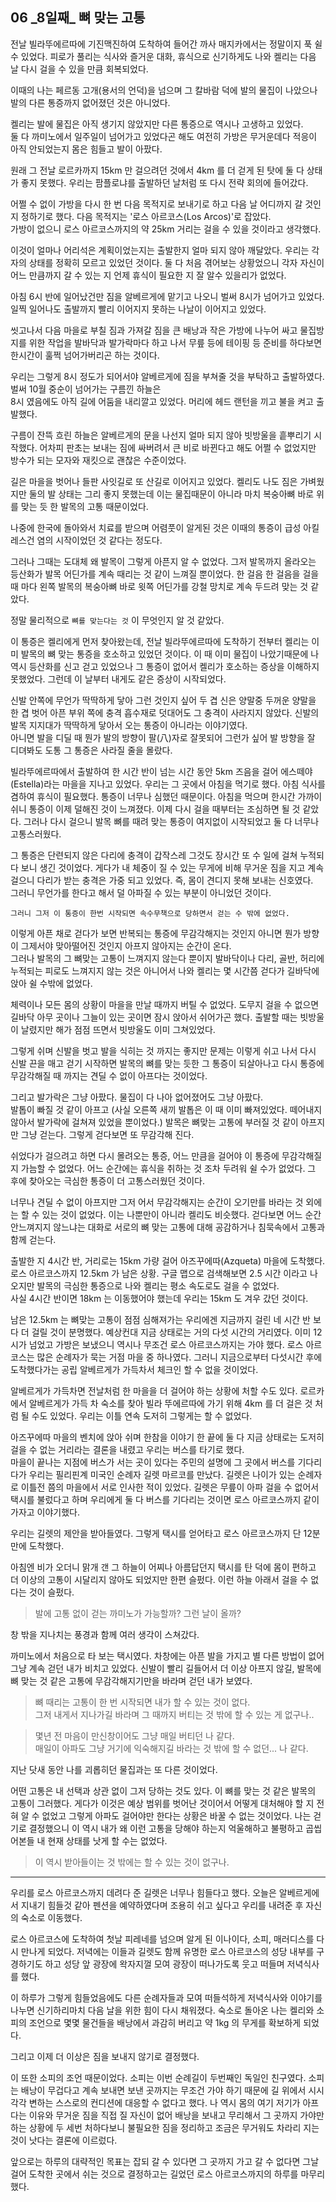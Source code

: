 ## 06 _8일째\_ 뼈 맞는 고통


전날 빌라뚜에르따에 기진맥진하여 도착하여 들어간 까사 매지카에서는 
정말이지 푹 쉴 수 있었다. 피로가 풀리는 식사와 즐거운 대화, 휴식으로 
신기하게도 나와 켈리는 다음 날 다시 걸을 수 있을 만큼 회복되었다.

이때의 나는 페르동 고개(용서의 언덕)을 넘으며 그 칼바람 덕에 
발의 물집이 나았으나 발의 다른 통증까지 없어졌던 것은 아니었다.

켈리는 발에 물집은 아직 생기지 않았지만 다른 통증으로 역시나 고생하고 있었다.  
둘 다 까미노에서 일주일이 넘어가고 있었다곤 해도 여전히 가방은 무거운데다
적응이 아직 안되었는지 몸은 힘들고 발이 아팠다.

원래 그 전날 로르카까지 15km 만 걸으려던 것에서 
4km 를 더 걷게 된 탓에 둘 다 상태가 좋지 못했다.
우리는 팜플로냐를 출발하던 날처럼 또 다시 전략 회의에 들어갔다.

어쩔 수 없이 가방을 다시 한 번 다음 목적지로 보내기로 하고
다음 날 어디까지 갈 것인지 정하기로 했다. 
다음 목적지는 '로스 아르코스(Los Arcos)'로 잡았다.  
가방이 없으니 로스 아르코스까지의 약 25km 거리는 걸을 수 있을 것이라고 생각했다.

이것이 얼마나 어리석은 계획이었는지는 출발한지 얼마 되지 않아 
깨달았다. 우리는 각자의 상태를 정확히 모르고 있었던 것이다.
둘 다 처음 겪어보는 상황었으니 각자 자신이 
어느 만큼까지 갈 수 있는 지 언제 휴식이 필요한 지 잘 알수 있을리가 없었다.

아침 6시 반에 일어났건만 짐을 알베르게에 맡기고 나오니 벌써 8시가 넘어가고 있었다.
일찍 일어나도 출발까지 빨리 이어지지 못하는 나날이 이어지고 있었다.

씻고나서 다음 마을로 부칠 짐과 가져갈 짐을 큰 배낭과 작은 가방에 나누어 싸고
물집방지를 위한 작업을 발바닥과 발가락마다 하고 나서 
무릎 등에 테이핑 등 준비를 하다보면 한시간이 훌쩍 넘어가버리곤 하는 것이다.

우리는 그렇게 8시 정도가 되어서야 알베르게에 짐을 부쳐줄 것을 부탁하고 
출발하였다.
벌써 10월 중순이 넘어가는 구름낀 하늘은  
8시 였음에도 아직 길에 어둠을 내리깔고 있었다. 
머리에 헤드 랜턴을 끼고 불을 켜고 출발했다.

구름이 잔뜩 흐린 하늘은 알베르게의 문을 나선지 얼마 되지 않아 
빗방울을 흩뿌리기 시작했다.
어차피 판초는 보내는 짐에 싸버려서 큰 비로 바뀐다고 해도 어쩔 수 없었지만 
방수가 되는 모자와 재킷으로 괜찮은 수준이었다.

길은 마을을 벗어나 들판 사잇길로 또 산길로 이어지고 있었다.
켈리도 나도 짐은 가벼웠지만 둘의 발 상태는 그리 좋지 못했는데 
이는 물집때문이 아니라 마치 복숭아뼈 바로 위를 맞는 듯 한 발목의 고통 때문이었다.

나중에 한국에 돌아와서 치료를 받으며 어렴풋이 알게된 것은 
이때의 통증이 급성 아킬레스건 염의 시작이었던 것 같다는 정도다.

그러나 그때는 도대체 왜 발목이 그렇게 아픈지 알 수 없었다. 
그저 발목까지 올라오는 등산화가 발목 어딘가를 
계속 때리는 것 같이 느껴질 뿐이었다.
한 걸음 한 걸음을 걸을 때 마다 왼쪽 발목의 복숭아뼈 바로 윗쪽 어딘가를
강철 망치로 계속 두드려 맞는 것 같았다.

정말 물리적으로 ```뼈를 맞는다는 것``` 이 무엇인지 알 것 같았다.

이 통증은 켈리에게 먼저 찾아왔는데, 전날 빌라뚜에르따에 도착하기 전부터 
켈리는 이미 발목의 뼈 맞는 통증을 호소하고 있었던 것이다. 
이 때 이미 물집이 나았기때문에 나 역시 등산화를 신고 걷고 있었으나 
그 통증이 없어서 켈리가 호소하는 증상을 이해하지 못했었다.
그런데 이 날부터 내게도 같은 증상이 시작되었다.

신발 안쪽에 무언가 딱딱하게 닿아 그런 것인지 싶어 
두 겹 신은 양말중 두꺼운 양말을 한 겹 벗어 아픈 부위 쪽에 충격 흡수재로
덧대어도 그 충격이 사라지지 않았다.
신발의 발목 지지대가 딱딱하게 닿아서 오는 통증이 아니라는 이야기였다.  
아니면 발을 디딜 때 뭔가 발의 방향이 팔(八)자로 잘못되어 그런가 싶어
발 방향을 잘 디뎌봐도 도통 그 통증은 사라질 줄을 몰랐다.

빌라뚜에르따에서 출발하여 한 시간 반이 넘는 시간 동안 
5km 즈음을 걸어 에스떼야(Estella)라는 마을을 지나고 있었다.
우리는 그 곳에서 아침을 먹기로 했다. 아침 식사를 겸하여 휴식이 필요했다. 
통증이 너무나 심했던 때문이다. 
아침을 먹으며 한시간 가까이 쉬니 통증이 이제 덜해진 것이 느껴졌다.
이제 다시 걸을 때부터는 조심하면 될 것 같았다.
그러나 다시 걸으니 발목 뼈를 때려 맞는 통증이 여지없이 시작되었고 
둘 다 너무나 고통스러웠다.

그 통증은 단련되지 않은 다리에 충격이 갑작스레 그것도 장시간
또 수 일에 걸쳐 누적되다 보니 생긴 것이었다.
게다가 내 체중이 질 수 있는 무게에 비해 무거운 짐을 지고 계속 걸으니 
다리가 받는 충격은 가중 되고 있었다. 즉, 몸이 견디지 못해 보내는 신호였다.  
그러니 무언가를 한다고 해서 덜 아파질 수 있는 부분이 아니었던 것이다.


    그러니 그저 이 통증이 한번 시작되면 속수무책으로 당하면서 걷는 수 밖에 없었다.

이렇게 아픈 채로 걷다가 보면 반복되는 통증에 무감각해지는 것인지 
아니면 뭔가 방향이 그제서야 맞아떨어진 것인지 아프지 않아지는 순간이 온다.  
그러나 발목의 그 뼈맞는 고통이 느껴지지 않는다 뿐이지 발바닥이나 다리, 골반, 허리에
누적되는 피로도 느껴지지 않는 것은 아니어서 
나와 켈리는 몇 시간쯤 걷다가 길바닥에 앉아 쉴 수밖에 없었다.

체력이나 모든 몸의 상황이 마을을 만날 때까지 버틸 수 없었다.
도무지 걸을 수 없으면 길바닥 아무 곳이나 그늘이 있는 곳이면 잠시 앉아서
쉬어가곤 했다.
출발할 때는 빗방울이 날렸지만 해가 점점 뜨면서 빗방울도
이미 그쳐있었다.

그렇게 쉬며 신발을 벗고 발을 식히는 것 까지는 좋지만 문제는 
이렇게 쉬고 나서 다시 신발 끈을 매고 걷기 시작하면
발목의 뼈를 맞는 듯한 그 통증이 되살아나고
다시 통증에 무감각해질 때 까지는 견딜 수 없이 아프다는 것이었다.

그리고 발가락은 그냥 아팠다. 물집이 다 나아 없어졌어도 그냥 아팠다.  
발톱이 빠질 것 같이 아프고
(사실 오른쪽 새끼 발톱은 이 때 이미 빠져있었다. 
떼어내지 않아서 발가락에 걸쳐져 있었을 뿐이었다.)
발목은 뼈맞는 고통에 부러질 것 같이 아프지만 
그냥 걷는다. 그렇게 걷다보면 또 무감각해 진다.  

쉬었다가 걸으려고 하면 다시 몰려오는 통증, 
어느 만큼을 걸어야 이 통증에 무감각해질지 가늠할 수 없었다.
어느 순간에는 휴식을 취하는 것 조차 두려워 쉴 수가 없었다.
그 후에 찾아오는 극심한 통증이 더 고통스러웠던 것이다.

너무나 견딜 수 없이 아프지만 
그저 어서 무감각해지는 순간이 오기만를 바라는 것 외에는 할 수 있는 것이 없었다. 
이는 나뿐만이 아니라 켈리도 비슷했다. 
걷다보면 어느 순간 안느껴지지 않느냐는 대화로 서로의 뼈 맞는 고통에 대해 
공감하거나 침묵속에서 고통과 함께 걷는다.

출발한 지 4시간 반, 거리로는 15km 가량 걸어 아즈꾸에따(Azqueta) 마을에 도착했다.
로스 아르코스까지 12.5km 가 남은 상황. 구글 맵으로 검색해보면 2.5 시간
이라고 나오지만 발목의 극심한 통증으로 나와 켈리는 평소 속도로도 걸을 수 없었다.  
사실 4시간 반이면 18km 는 이동했어야 했는데 우리는 15km 도 겨우 갔던 것이다.  

남은 12.5km 는 뼈맞는 고통이 점점 심해져가는 우리에겐 
지금까지 걸린 네 시간 반 보다 더 걸릴 것이 분명했다.
예상컨대 지금 상태로는 거의 다섯 시간의 거리였다. 
이미 12시가 넘었고 가방은 보냈으니 역시나 무조건 로스 아르코스까지는 가야 했다.
로스 아르코스는 많은 순례자가 묵는 거점 마을 중 하나였다.
그러니 지금으로부터 다섯시간 후에 도착했다가는 
공립 알베르게가 가득차서 체크인 할 수 없을 것이었다.

알베르게가 가득차면 전날처럼 한 마을을 더 걸어야 하는 상황에 처할 수도 있다.
로르카에서 알베르게가 가득 차 숙소를 찾아 빌라 뚜에르따에 가기 위해 
4km 를 더 걸은 것 처럼 될 수도 있었다.
우리는 이틀 연속 도저히 그렇게는 할 수 없었다.

아즈꾸에따 마을의 벤치에 앉아 쉬며 한참을 이야기 한 끝에 
둘 다 지금 상태로는 도저히 걸을 수 없는 거리라는 결론을 내렸고 
우리는 버스를 타기로 했다.  
마을이 끝나는 지점에 버스가 서는 곳이 있다는 주민의 설명에 그 곳에서
버스를 기다리다가 우리는 필리핀계 미국인 순례자 길렛 마르코를 만났다.
길렛은 나이가 있는 순례자로 이틀전 쯤의 마을에서 서로 인사한 적이 있었다.
길렛은 무릎이 아파 걸을 수 없어서 택시를 불렀다고 하며
우리에게 둘 다 버스를 기다리는 것이면 로스 아르코스까지 같이 가자고 이야기했다.

우리는 길렛의 제안을 받아들였다.
그렇게 택시를 얻어타고 로스 아르코스까지 단 12분만에 도착했다.

아침엔 비가 오더니 맑개 갠 그 하늘이 어찌나 아름답던지 
택시를 탄 덕에 몸이 편하고 더 이상의 고통이 시달리지 않아도 되었지만 
한편 슬펐다.
이런 하늘 아래서 걸을 수 없다는 것이 슬펐다. 



> 발에 고통 없이 걷는 까미노가 가능할까? 그런 날이 올까?

창 밖을 지나치는 풍경과 함께 여러 생각이 스쳐갔다.  

까미노에서 처음으로 타 보는 택시였다. 
차창에는 아픈 발을 가지고 별 다른 방법이 없어 그냥 계속 걷던 내가 비치고 있었다.
신발이 빨리 길들어서 더 이상 아프지 않길, 
발목에 뼈 맞는 것 같은 고통에 무감각해지기만을 바라며 걷던 내가 보였다.  

> 뼈 때리는 고통이 한 번 시작되면 내가 할 수 있는 것이 없다.   
그저 내게서 지나가길 바라며 
> 그 때까지 버티는 것 밖에 할 수 있는 게 없구나..

> 몇년 전 마음이 만신창이어도 그냥 매일 버티던 나 같다.  
> 매일이 아파도 그냥 거기에 익숙해지길 바라는 것 밖에 할 수 없던... 나 같다.

지난 닷새 동안 나를 괴롭히던 물집과는 또 다른 것이었다. 

어떤 고통은 내 선택과 상관 없이 그저 당하는 것도 있다.
이 뼈를 맞는 것 같은 발목의 고통이 그러했다.
게다가 이것은 예상 범위를 벗어난 것이어서 어떻게 대처해야 할 지 전혀 알 수 없었고
그렇게 아파도 걸어야만 한다는 상황은 바꿀 수 없는 것이었다.
나는 걷기로 결정했으니 이 역시 내가 왜 이런 고통을 당해야 하는지 
억울해하고 불평하고 곱씹어본들 내 현재 상태를 낫게 할 수는 없었다.  


> 이 역시 받아들이는 것 밖에는 할 수 있는 것이 없구나.

--- 
우리를 로스 아르코스까지 데려다 준 길렛은 너무나 힘들다고 했다. 
오늘은 알베르게에서 지내기 힘들것 같아 펜션을 예약하였다며 
조용히 쉬고 싶다고 우리를 내려준 후 자신의 숙소로 이동했다.

로스 아르코스에 도착하여 첫날 피레네를 넘으며 알게 된 
이나이다, 소피, 매러디스를 다시 만나게 되었다.
저녁에는 이들과 길렛도 함께 유명한 로스 아르코스의 성당 내부를 구경하기도 하고
성당 앞 광장에 왁자지껄 모여 광장이 떠나가도록 웃고 떠들며 저녁식사를 했다.

이 하루가 그렇게 힘들었음에도 다른 순례자들과 모여 떠들석하게 저녁식사와
이야기를 나누면 신기하리마치 다음 날을 위한 힘이 다시 채워졌다.
숙소로 돌아온 나는 켈리와 소피의 조언으로 몇몇 물건들을 배낭에서
과감히 버리고 약 1kg 의 무게를 확보하게 되었다.

그리고 이제 더 이상은 짐을 보내지 않기로 결정했다.

이 또한 소피의 조언 때문이었다. 소피는 이번 순례길이 두번째인 독일인 친구였다.
소피는 배낭이 무겁다고 계속 보내면 보낸 곳까지는 무조건 가야 하기 때문에
길 위에서 시시각각 변하는 스스로의 컨디션에 대응할 수 없다고 했다.
나 역시 몸의 여기 저기가 아프다는 이유와 무거운 짐을 직접 질 자신이 없어
배낭을 보내고 무리해서 그 곳까지 가야만 하는 상황에 두 세번 처하다보니 
불필요한 짐을 정리하고 조금은 무거워도 차라리 지는 것이 낫다는 결론에 
이르렀다.

앞으로는 하루의 대략적인 목표는 잡되 갈 수 있다면 그 곳까지 가고
갈 수 없다면 그날 걸어 도착한 곳에서 쉬는 것으로 결정하고는 
길었던 로스 아르코스까지의 하루를 마무리 했다. 